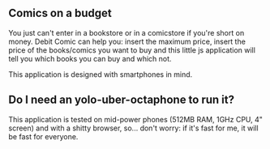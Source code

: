 Comics on a budget
-----------

You just can't enter in a bookstore or in a comicstore if you're short on money.
Debit Comic can help you: insert the maximum price, insert the price of the books/comics you want to buy
and this little js application will tell you which books you can buy and which not.

This application is designed with smartphones in mind.

Do I need an yolo-uber-octaphone to run it?
------------

This application is tested on mid-power phones (512MB RAM, 1GHz CPU, 4" screen) and with a shitty browser, so... don't worry: if 
it's fast for me, it will be fast for everyone.


